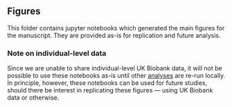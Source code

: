## Figures

This folder contains jupyter notebooks which generated the main figures for the manuscript. They are provided as-is for replication and future analysis.

### Note on individual-level data

Since we are unable to share individual-level UK Biobank data, it will not be possible to use these notebooks as-is until other [analyses](../scripts) are re-run locally. In principle, however, these notebooks can be used for future studies, should there be interest in replicating these figures — using UK Biobank data or otherwise.
